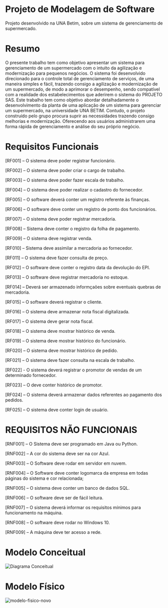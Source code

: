 # Projeto de Modelagem de Software
Projeto desenvolvido na UNA Betim, sobre um sistema de gerenciamento de supermercado.

# Resumo
O presente trabalho tem como objetivo apresentar um sistema para gerenciamento de um supermercado com o intuito da agilização e modernização para pequenos negócios. O sistema foi desenvolvido direcionado para o controle total de gerenciamento de serviços, de uma maneira simples e fácil, trazendo consigo a agilização e modernização de um supermercado, de modo a aprimorar o desempenho, sendo compatível com a realidade dos estabelecimentos que aderirem o sistema do PROJETO SAS. 
Este trabalho tem como objetivo abordar detalhadamente o desenvolvimento da planta de uma aplicação de um sistema para gerenciar um supermercado, na universidade UNA BETIM. Contudo, o projeto construído pelo grupo procura suprir as necessidades trazendo consigo melhorias e modernização. Oferecendo aos usuários administrarem uma forma rápida de gerenciamento e análise do seu próprio negócio.

# Requisitos Funcionais
[RF001] – O sistema deve poder registrar funcionário.

[RF002] – O sistema deve poder criar o cargo de trabalho.

[RF003] – O sistema deve poder fazer escala de trabalho.

[RF004] – O sistema deve poder realizar o cadastro do fornecedor.

[RF005] – O software deverá conter um registro referente às finanças.

[RF006] – O software deve conter um registro de ponto dos funcionários.

[RF007] – O sistema deve poder registrar mercadoria.

[RF008] – Sistema deve conter o registro da folha de pagamento.

[RF009] – O sistema deve registrar venda.

[RF010] – Sistema deve assimilar a mercadoria ao fornecedor.

[RF011] – O sistema deve fazer consulta de preço.

[RF012] – O software deve conter o registro data da devolução do EPI.

[RF013] – O software deve registrar mercadoria no estoque.

[RF014] – Deverá ser armazenado informçaões sobre eventuais quebras de mercadoria.

[RF015] – O software deverá registrar o cliente.

[RF016] – O sistema deve armazenar nota fiscal digitalizada.

[RF017] – O sistema deve gerar nota fiscal.

[RF018] – O sistema deve mostrar histórico de venda.

[RF019] – O sistema deve mostrar histórico do funcionário.

[RF020] – O sistema deve mostrar histórico de pedido.

[RF021] – O sistema deve fazer consulta na escala de trabalho.

[RF022] - O sistema deverá registrar o promotor de vendas de um determinado fornecedor.

[RF023] – O deve conter histórico de promotor.

[RF024] – O sistema deverá armazenar dados referentes ao pagamento dos pedidos.

[RF025] – O sistema deve conter login de usuário.


# REQUISITOS NÃO FUNCIONAIS
[RNF001] – O Sistema deve ser programado em Java ou Python.

[RNF002] – A cor do sistema deve ser na cor Azul.

[RNF003] – O Software deve rodar em servidor em nuvem.

[RNF004] – O Software deve conter logomarca da empresa em todas páginas do sistema e cor relacionada;

[RNF005] – O sistema deve conter um banco de dados SQL.

[RNF006] – O software deve ser de fácil leitura.

[RNF007] – O sistema deverá informar os requisitos mínimos para funcionamento na máquina.

[RNF008] – O software deve rodar no Windows 10.

[RNF009] – A máquina deve ter acesso a rede.


# Modelo Conceitual
![Diagrama Conceitual](https://github.com/Projeto-SAS/projeto-a3/assets/96255118/a07d044a-890e-4e9b-89ef-b01c41e68a70)

# Modelo Físico
![modelo-fisico-novo](https://github.com/Projeto-SAS/projeto-a3/assets/96255118/41d13a67-ac95-47a6-b8f9-4e7373b8897c)

